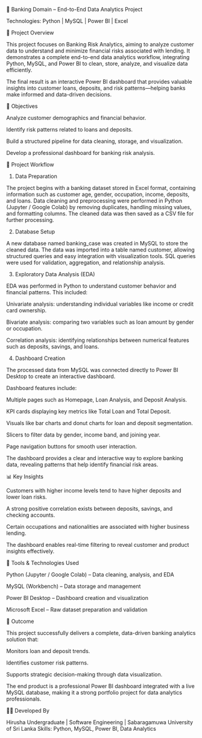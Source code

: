 🏦 Banking Domain – End-to-End Data Analytics Project

Technologies: Python | MySQL | Power BI | Excel

📘 Project Overview

This project focuses on Banking Risk Analytics, aiming to analyze customer data to understand and minimize financial risks associated with lending. It demonstrates a complete end-to-end data analytics workflow, integrating Python, MySQL, and Power BI to clean, store, analyze, and visualize data efficiently.

The final result is an interactive Power BI dashboard that provides valuable insights into customer loans, deposits, and risk patterns—helping banks make informed and data-driven decisions.

🎯 Objectives

Analyze customer demographics and financial behavior.

Identify risk patterns related to loans and deposits.

Build a structured pipeline for data cleaning, storage, and visualization.

Develop a professional dashboard for banking risk analysis.

🧩 Project Workflow
1. Data Preparation

The project begins with a banking dataset stored in Excel format, containing information such as customer age, gender, occupation, income, deposits, and loans.
Data cleaning and preprocessing were performed in Python (Jupyter / Google Colab) by removing duplicates, handling missing values, and formatting columns.
The cleaned data was then saved as a CSV file for further processing.

2. Database Setup

A new database named banking_case was created in MySQL to store the cleaned data.
The data was imported into a table named customer, allowing structured queries and easy integration with visualization tools.
SQL queries were used for validation, aggregation, and relationship analysis.

3. Exploratory Data Analysis (EDA)

EDA was performed in Python to understand customer behavior and financial patterns.
This included:

Univariate analysis: understanding individual variables like income or credit card ownership.

Bivariate analysis: comparing two variables such as loan amount by gender or occupation.

Correlation analysis: identifying relationships between numerical features such as deposits, savings, and loans.

4. Dashboard Creation

The processed data from MySQL was connected directly to Power BI Desktop to create an interactive dashboard.

Dashboard features include:

Multiple pages such as Homepage, Loan Analysis, and Deposit Analysis.

KPI cards displaying key metrics like Total Loan and Total Deposit.

Visuals like bar charts and donut charts for loan and deposit segmentation.

Slicers to filter data by gender, income band, and joining year.

Page navigation buttons for smooth user interaction.

The dashboard provides a clear and interactive way to explore banking data, revealing patterns that help identify financial risk areas.

📊 Key Insights

Customers with higher income levels tend to have higher deposits and lower loan risks.

A strong positive correlation exists between deposits, savings, and checking accounts.

Certain occupations and nationalities are associated with higher business lending.

The dashboard enables real-time filtering to reveal customer and product insights effectively.

🧠 Tools & Technologies Used

Python (Jupyter / Google Colab) – Data cleaning, analysis, and EDA

MySQL (Workbench) – Data storage and management

Power BI Desktop – Dashboard creation and visualization

Microsoft Excel – Raw dataset preparation and validation

🚀 Outcome

This project successfully delivers a complete, data-driven banking analytics solution that:

Monitors loan and deposit trends.

Identifies customer risk patterns.

Supports strategic decision-making through data visualization.

The end product is a professional Power BI dashboard integrated with a live MySQL database, making it a strong portfolio project for data analytics professionals.

👨‍💻 Developed By

Hirusha
Undergraduate | Software Engineering | Sabaragamuwa University of Sri Lanka
Skills: Python, MySQL, Power BI, Data Analytics
